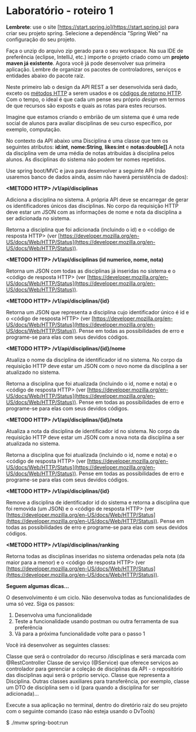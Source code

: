 # Laboratório - roteiro 1

**Lembrete**: use o site [https://start.spring.io](https://start.spring.io) para criar seu projeto spring. Selecione a dependência "Spring Web" na configuração do seu projeto.

Faça o unzip do arquivo zip gerado para o seu workspace. Na sua IDE de preferência (eclipse, IntelliJ, etc.) importe o projeto criado como um **projeto maven já existente**. Agora você já pode desenvolver sua primeira aplicação. Lembre de organizar os pacotes de controladores, serviços e entidades abaixo do pacote raíz.

Neste primeiro lab o design da API REST a ser desenvolvida será dado, exceto os [métodos HTTP](https://developer.mozilla.org/pt-BR/docs/Web/HTTP/Methods) a serem usados e os [códigos de retorno HTTP](https://developer.mozilla.org/en-US/docs/Web/HTTP/Status). Com o tempo, o ideal é que cada um pense seu próprio *design* em termos de que recursos são exposts e quais as rotas para estes recursos. 

Imagine que estamos criando o embrião de um sistema que é uma rede social de alunos para avaliar disciplinas de seu curso específico, por exemplo, computação. 

No contexto da API abaixo uma Disciplina é uma classe que tem os seguintes atributos: **id:int**, **nome:String**, **likes:int** e **notas:double[]**.A nota da disciplina vem de uma média de notas atribuídas à disciplina pelos alunos. As disciplinas do sistema não podem ter nomes repetidos. 

Use spring boot/MVC e java para desenvolver a seguinte API (não usaremos banco de dados ainda, assim não haverá persistência de dados):

**\<METODO HTTP\> /v1/api/disciplinas**

Adiciona a disciplina no sistema. A própria API deve se encarregar de gerar os identificadores únicos das disciplinas. No corpo da requisição HTTP deve estar um JSON com as informações de nome e nota da disciplina a ser adicionada no sistema.

Retorna a disciplina que foi adicionada (incluindo o id) e o \<código de resposta HTTP\> (ver [https://developer.mozilla.org/en-US/docs/Web/HTTP/Status](https://developer.mozilla.org/en-US/docs/Web/HTTP/Status)).


**\<METODO HTTP\> /v1/api/disciplinas (id numerico, nome, nota)**

Retorna um JSON com todas as disciplinas já inseridas no sistema e o \<código de resposta HTTP\> (ver [https://developer.mozilla.org/en-US/docs/Web/HTTP/Status](https://developer.mozilla.org/en-US/docs/Web/HTTP/Status)).


**\<METODO HTTP\> /v1/api/disciplinas/{id}**

Retorna um JSON que representa a disciplina cujo identificador único é id e o \<código de resposta HTTP\> (ver [https://developer.mozilla.org/en-US/docs/Web/HTTP/Status](https://developer.mozilla.org/en-US/docs/Web/HTTP/Status)). Pense em todas as possibilidades de erro e programe-se para elas com seus devidos códigos.


**\<METODO HTTP\> /v1/api/disciplinas/{id}/nome**

Atualiza o nome da disciplina de identificador id no sistema. No corpo da requisição HTTP deve estar um JSON com o novo nome da disciplina a ser atualizado no sistema.

Retorna a disciplina que foi atualizada (incluindo o id, nome e nota) e o \<código de resposta HTTP\> (ver [https://developer.mozilla.org/en-US/docs/Web/HTTP/Status](https://developer.mozilla.org/en-US/docs/Web/HTTP/Status)). Pense em todas as possibilidades de erro e programe-se para elas com seus devidos códigos.


**\<METODO HTTP\> /v1/api/disciplinas/{id}/nota**

Atualiza a nota da disciplina de identificador id no sistema. No corpo da requisição HTTP deve estar um JSON com a nova nota da disciplina a ser atualizada no sistema.

Retorna a disciplina que foi atualizada (incluindo o id, nome e nota) e o \<código de resposta HTTP\> (ver [https://developer.mozilla.org/en-US/docs/Web/HTTP/Status](https://developer.mozilla.org/en-US/docs/Web/HTTP/Status)). Pense em todas as possibilidades de erro e programe-se para elas com seus devidos códigos.


**\<METODO HTTP\> /v1/api/disciplinas/{id}**

Remove a disciplina de identificador id do sistema e retorna a disciplina que foi removida (um JSON) e o \<código de resposta HTTP\> (ver [https://developer.mozilla.org/en-US/docs/Web/HTTP/Status](https://developer.mozilla.org/en-US/docs/Web/HTTP/Status)). Pense em todas as possibilidades de erro e programe-se para elas com seus devidos códigos.


**\<METODO HTTP\> /v1/api/disciplinas/ranking**

Retorna todas as disciplinas inseridas no sistema ordenadas pela nota (da maior para a menor) e o \<código de resposta HTTP\> (ver [https://developer.mozilla.org/en-US/docs/Web/HTTP/Status](https://developer.mozilla.org/en-US/docs/Web/HTTP/Status)).


**Seguem algumas dicas...**

O desenvolvimento é um ciclo. Não desenvolva todas as funcionalidades de uma só vez. Siga os passos:

1. Desenvolva uma funcionalidade
2. Teste a funcionalidade usando postman ou outra ferramenta de sua preferência
3. Vá para a próxima funcionalidade volte para o passo 1

Você irá desenvolver as seguintes classes:

Classe que será o controlador do recurso /disciplinas e será marcada com @RestController
Classe de serviço (@Service) que oferece serviços ao controlador para gerenciar a coleção de disciplinas da API - o repositório das disciplinas aqui será o próprio serviço.
Classe que representa a Disciplina. 
Outras classes auxiliares para transferência, por exemplo, classe um DTO de disciplina sem o id (para quando a disciplina for ser adicionada)...

Execute a sua aplicação no terminal, dentro do diretório raiz do seu projeto com o seguinte comando (caso não esteja usando o DvTools)

$ ./mvnw spring-boot:run
